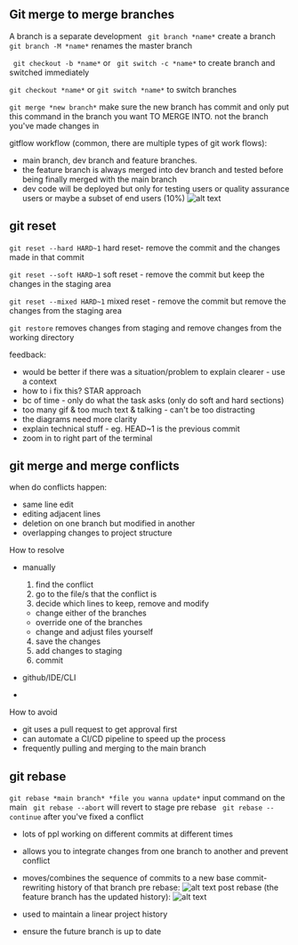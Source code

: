 ## Git merge to merge branches
A branch is a separate development 
``` git branch *name*``` create a branch
``` git branch -M *name*``` renames the master branch

``` git checkout -b *name*``` 
or
``` git switch -c *name*``` 
to create branch and switched immediately 

```git checkout *name*``` 
or 
```git switch *name*```
to switch branches

```git merge *new branch*``` make sure the new branch has commit and only put this command in the branch you want TO MERGE INTO. not the branch you've made changes in 

gitflow workflow (common, there are multiple types of git work flows):
  - main branch, dev branch and feature branches. 
  - the feature branch is always merged into dev branch and tested before being finally merged with the main branch
  - dev code will be deployed but only for testing users or quality assurance users or maybe a subset of end users (10%)
![alt text](image-1.png)


## git reset

```git reset --hard HARD~1``` hard reset- remove the commit and the changes made in that commit

```git reset --soft HARD~1``` soft reset - remove the commit but keep the changes in the staging area

```git reset --mixed HARD~1```  mixed reset - remove the commit but remove the changes from the staging area

```git restore``` removes changes from staging and remove changes from the working directory

feedback:
- would be better if there was a situation/problem to explain clearer - use a context
- how to i fix this? STAR approach
- bc of time - only do what the task asks (only do soft and hard sections)
- too many gif & too much text & talking - can't be too distracting
- the diagrams need more clarity
- explain technical stuff - eg. HEAD~1 is the previous commit 
- zoom in to right part of the terminal
  


## git merge and merge conflicts

when do conflicts happen:
- same line edit
- editing adjacent lines 
- deletion on one branch but modified in another
- overlapping changes to project structure

How to resolve

- manually 
  1. find the conflict 
  2. go to the file/s that the conflict is
  3. decide which lines to keep, remove and modify
    - change either of the branches
    - override one of the branches
    - change and adjust files yourself
  4. save the changes 
  5. add changes to staging 
  6. commit

  
- github/IDE/CLI
- 

How to avoid
- git uses a pull request to get approval first
- can automate a CI/CD pipeline to speed up the process
- frequently pulling and merging to the main branch

## git rebase
```git rebase *main branch* *file you wanna update*``` input command on the main 
``` git rebase --abort``` will revert to stage pre rebase
``` git rebase --continue``` after you've fixed a conflict 
- lots of ppl working on different commits at different times

- allows you to integrate changes from one branch to another and prevent conflict

- moves/combines the sequence of commits to a new base commit- rewriting history of that branch
pre rebase:
![alt text](image-4.png)
post rebase (the feature branch has the updated history):
![alt text](image-3.png)

- used to maintain a linear project history
- ensure the future branch is up to date
